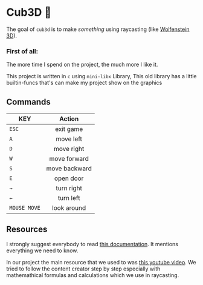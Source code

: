 # Cub3D 👾

The goal of ``cub3d`` is to make *something* using raycasting (like [Wolfenstein 3D](https://fr.wikipedia.org/wiki/Wolfenstein_3D)).

### First of all:
  The more time I spend on the project, the much more I like it.

This project is written in ``c`` using ``mini-libx`` Library, 
This old library has a little builtin-funcs that's can make my project show on the graphics



## Commands

| KEY           | Action        |
| ------------- |:-------------:|
| `ESC`         | exit game     |
| `A`           | move left     |
| `D`           | move right    |
| `W`           | move forward  |
| `S`           | move backward |
| `E`           | open door |
| `→`           | turn right    |
| `←`           | turn left     |
| `MOUSE MOVE`           | look around |


## Resources

I strongly suggest everybody to read [this documentation](https://harm-smits.github.io/42docs/projects/cub3d). It mentions everything we need to know.

In our project the main resource that we used to was [this youtube video](https://www.youtube.com/watch?v=gYRrGTC7GtA). We tried to follow the content creator step by step especially with mathemathical formulas and calculations which we use in raycasting.